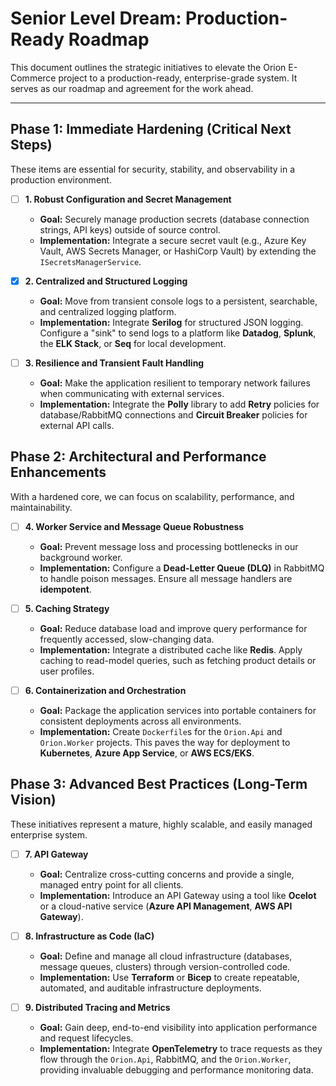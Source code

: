 # Senior Level Dream: Production-Ready Roadmap

This document outlines the strategic initiatives to elevate the Orion E-Commerce project to a production-ready, enterprise-grade system. It serves as our roadmap and agreement for the work ahead.

---

## Phase 1: Immediate Hardening (Critical Next Steps)

These items are essential for security, stability, and observability in a production environment.

- [ ] **1. Robust Configuration and Secret Management**
  - **Goal:** Securely manage production secrets (database connection strings, API keys) outside of source control.
  - **Implementation:** Integrate a secure secret vault (e.g., Azure Key Vault, AWS Secrets Manager, or HashiCorp Vault) by extending the `ISecretsManagerService`.

- [x] **2. Centralized and Structured Logging**
  - **Goal:** Move from transient console logs to a persistent, searchable, and centralized logging platform.
  - **Implementation:** Integrate **Serilog** for structured JSON logging. Configure a "sink" to send logs to a platform like **Datadog**, **Splunk**, the **ELK Stack**, or **Seq** for local development.

- [ ] **3. Resilience and Transient Fault Handling**
  - **Goal:** Make the application resilient to temporary network failures when communicating with external services.
  - **Implementation:** Integrate the **Polly** library to add **Retry** policies for database/RabbitMQ connections and **Circuit Breaker** policies for external API calls.

## Phase 2: Architectural and Performance Enhancements

With a hardened core, we can focus on scalability, performance, and maintainability.

- [ ] **4. Worker Service and Message Queue Robustness**
  - **Goal:** Prevent message loss and processing bottlenecks in our background worker.
  - **Implementation:** Configure a **Dead-Letter Queue (DLQ)** in RabbitMQ to handle poison messages. Ensure all message handlers are **idempotent**.

- [ ] **5. Caching Strategy**
  - **Goal:** Reduce database load and improve query performance for frequently accessed, slow-changing data.
  - **Implementation:** Integrate a distributed cache like **Redis**. Apply caching to read-model queries, such as fetching product details or user profiles.

- [ ] **6. Containerization and Orchestration**
  - **Goal:** Package the application services into portable containers for consistent deployments across all environments.
  - **Implementation:** Create `Dockerfile`s for the `Orion.Api` and `Orion.Worker` projects. This paves the way for deployment to **Kubernetes**, **Azure App Service**, or **AWS ECS/EKS**.

## Phase 3: Advanced Best Practices (Long-Term Vision)

These initiatives represent a mature, highly scalable, and easily managed enterprise system.

- [ ] **7. API Gateway**
  - **Goal:** Centralize cross-cutting concerns and provide a single, managed entry point for all clients.
  - **Implementation:** Introduce an API Gateway using a tool like **Ocelot** or a cloud-native service (**Azure API Management**, **AWS API Gateway**).

- [ ] **8. Infrastructure as Code (IaC)**
  - **Goal:** Define and manage all cloud infrastructure (databases, message queues, clusters) through version-controlled code.
  - **Implementation:** Use **Terraform** or **Bicep** to create repeatable, automated, and auditable infrastructure deployments.

- [ ] **9. Distributed Tracing and Metrics**
  - **Goal:** Gain deep, end-to-end visibility into application performance and request lifecycles.
  - **Implementation:** Integrate **OpenTelemetry** to trace requests as they flow through the `Orion.Api`, RabbitMQ, and the `Orion.Worker`, providing invaluable debugging and performance monitoring data.
